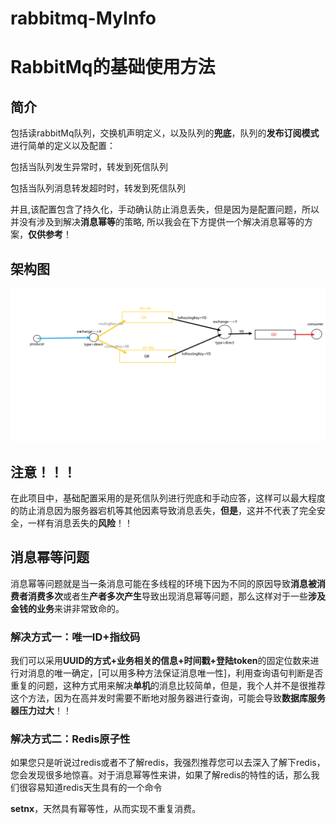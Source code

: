 # rabbitmq-MyInfo
# RabbitMq的基础使用方法

## 简介

包括读rabbitMq队列，交换机声明定义，以及队列的**兜底**，队列的**发布订阅模式**进行简单的定义以及配置：

包括当队列发生异常时，转发到死信队列

包括当队列消息转发超时时，转发到死信队列

并且,该配置包含了持久化，手动确认防止消息丢失，但是因为是配置问题，所以并没有涉及到解决**消息幂等**的策略,
所以我会在下方提供一个解决消息幂等的方案，**仅供参考**！


## 架构图

![架构图实例](https://github.com/nacey5/rabbitmq-MyInfo/blob/master/mq_Default1.png)
## 注意！！！

在此项目中，基础配置采用的是死信队列进行兜底和手动应答，这样可以最大程度的防止消息因为服务器宕机等其他因素导致消息丢失，**但是**，这并不代表了完全安全，一样有消息丢失的**风险**！！
## 消息幂等问题

消息幂等问题就是当一条消息可能在多线程的环境下因为不同的原因导致**消息被消费者消费多次**或者生**产者多次产生**导致出现消息幂等问题，那么这样对于一些**涉及金钱的业务**来讲非常致命的。

### 解决方式一：唯一ID+指纹码

我们可以采用**UUID的方式+业务相关的信息+时间戳+登陆token**的固定位数来进行对消息的唯一确定，[可以用多种方法保证消息唯一性]，利用查询语句判断是否重复的问题，这种方式用来解决**单机**的消息比较简单，但是，我个人并不是很推荐这个方法，因为在高并发时需要不断地对服务器进行查询，可能会导致**数据库服务器压力过大**！！

### 解决方式二：Redis原子性

如果您只是听说过redis或者不了解redis，我强烈推荐您可以去深入了解下redis，您会发现很多地惊喜。对于消息幂等性来讲，如果了解redis的特性的话，那么我们很容易知道redis天生具有的一个命令

**setnx**，天然具有幂等性，从而实现不重复消费。


